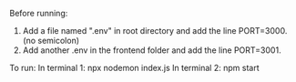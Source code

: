 Before running:
1. Add a file named ".env" in root directory and add the line PORT=3000. (no semicolon)
2. Add another .env in the frontend folder and add the line PORT=3001.

To run:
In terminal 1: npx nodemon index.js
In terminal 2: npm start